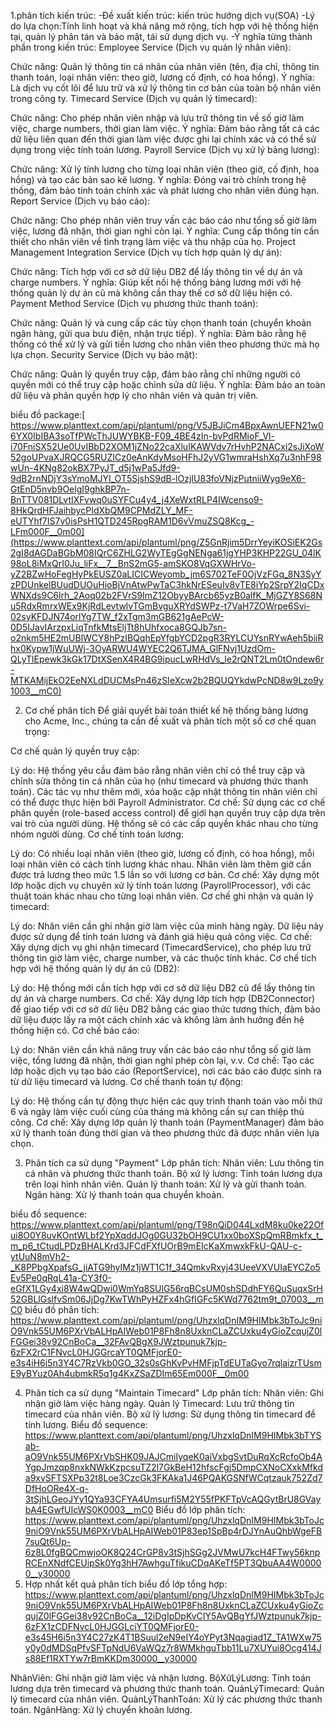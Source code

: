 1.phân tích kiến trúc:
-Đề xuất kiến trúc: kiến trúc hướng dịch vụ(SOA)
-Lý do lựa chọn:Tính linh hoạt và khả năng mở rộng, tích hợp với hệ thống hiện tại, quản lý phân tán và bảo mật, tái sử dụng dịch vụ.
-Ý nghĩa từng thành phần trong kiến trúc:
Employee Service (Dịch vụ quản lý nhân viên):

Chức năng: Quản lý thông tin cá nhân của nhân viên (tên, địa chỉ, thông tin thanh toán, loại nhân viên: theo giờ, lương cố định, có hoa hồng).
Ý nghĩa: Là dịch vụ cốt lõi để lưu trữ và xử lý thông tin cơ bản của toàn bộ nhân viên trong công ty.
Timecard Service (Dịch vụ quản lý timecard):

Chức năng: Cho phép nhân viên nhập và lưu trữ thông tin về số giờ làm việc, charge numbers, thời gian làm việc.
Ý nghĩa: Đảm bảo rằng tất cả các dữ liệu liên quan đến thời gian làm việc được ghi lại chính xác và có thể sử dụng trong việc tính toán lương.
Payroll Service (Dịch vụ xử lý bảng lương):

Chức năng: Xử lý tính lương cho từng loại nhân viên (theo giờ, cố định, hoa hồng) và tạo các bản sao kê lương.
Ý nghĩa: Đóng vai trò chính trong hệ thống, đảm bảo tính toán chính xác và phát lương cho nhân viên đúng hạn.
Report Service (Dịch vụ báo cáo):

Chức năng: Cho phép nhân viên truy vấn các báo cáo như tổng số giờ làm việc, lương đã nhận, thời gian nghỉ còn lại.
Ý nghĩa: Cung cấp thông tin cần thiết cho nhân viên về tình trạng làm việc và thu nhập của họ.
Project Management Integration Service (Dịch vụ tích hợp quản lý dự án):

Chức năng: Tích hợp với cơ sở dữ liệu DB2 để lấy thông tin về dự án và charge numbers.
Ý nghĩa: Giúp kết nối hệ thống bảng lương mới với hệ thống quản lý dự án cũ mà không cần thay thế cơ sở dữ liệu hiện có.
Payment Method Service (Dịch vụ phương thức thanh toán):

Chức năng: Quản lý và cung cấp các tùy chọn thanh toán (chuyển khoản ngân hàng, gửi qua bưu điện, nhận trực tiếp).
Ý nghĩa: Đảm bảo rằng hệ thống có thể xử lý và gửi tiền lương cho nhân viên theo phương thức mà họ lựa chọn.
Security Service (Dịch vụ bảo mật):

Chức năng: Quản lý quyền truy cập, đảm bảo rằng chỉ những người có quyền mới có thể truy cập hoặc chỉnh sửa dữ liệu.
Ý nghĩa: Đảm bảo an toàn dữ liệu và phân quyền hợp lý cho nhân viên và quản trị viên.

biểu đồ package:[ https://www.planttext.com/api/plantuml/png/V5JBJiCm4BpxAwnUEFN21w06YX0IbIBA3soTfPWcThJUWYBKB-F09_4BE4zIn-bvPdRMioF_Vl-i70FniSX52Ue0UvIBbD2XOM1jZNo22caXluIKAWVdv7rHvhP2NACxi2sJiXoW52goUPvaXJRQCG5RUZICz0eAnKdyMsoHFhJ2yVG1wmraHshXq7u3nhF98wUn-4KNg82okBX7PyJT_d5j1wPa5Jfd9-9dB2rnNDjY3sYmoMJYI_OT5SjshS9dB-lOzjIU83foVNjzPutniiWyg9eX6-GtEnD5nvb9OelgI9ghkBP7n-BnTTV081DLvtIXFvwq0uSYFCu4y4_j4XeWxtRLP4IWcenso9-8HkQrdHFJaihbycPIdXbQM9CPMdZLY_MF-eUTYhf7IS7v0isPsH1QTD245RpgRAM1D6vVmuZSQ8Kcg_-LFm000F__0m00](https://www.planttext.com/api/plantuml/png/Z5GnRjim5DrrYeyiKOSiEK2Gs2gI8dAGDaBGbM08IQrC6ZHLG2WyTEgGgNENga61jgYHP3KHP22GU_04lK98oL8iMxQrI0Ju_liFx__7__BnS2mG5-amSKO8VqGXWHrVo-yZ2BZwHoFegHyPkEUSZ0aLICICWeyomb_jm6S702TeF0OjVzFGq_8N3SyYzPDUnkelBUudDUOuHioBjVnAtwPwTaC3hkNrESeuIv8vTE8iYp2SrpY2IqCDxWNXds9C6lrh_2Aoq02b2FVrS9ImZ12ObyyBArcb65yzB0alfK_MjGZY8S68Nu5RdxRmrxWEx9KjRdLevtwlvTGmBvguXRYdSWPz-t7VaH7ZOWrpe6Svi-02syKFDJN74orlYg7TW_f2xTgm3mGB621gAePcW-0D5IJavIArzpxLiqTnfkMtsEljTt8hUhfxoca8GQJb7sn-o2nkm5HE2mUBlWCY8hPzIBQqhEpYfgbYCD2pgR3RYLCUYsnRYwAeh5biiRhx0Kypw1jWuUWj-3OyARWU4WYEC2Q6TJMA_GlFNvj1UzdOm-QLyTlEpewk3kGk17DtXSenX4R4BG9ipucLwRHdVs_le2rQNT2Lm0tOndew6r-MTKAMijEkO2EeNXLdDUCMsPn46zSIeXcw2b2BQUQYkdwPcND8w9Lzo9y1003__mC0)

2. Cơ chế phân tích
Để giải quyết bài toán thiết kế hệ thống bảng lương cho Acme, Inc., chúng ta cần đề xuất và phân tích một số cơ chế quan trọng:

Cơ chế quản lý quyền truy cập:

Lý do: Hệ thống yêu cầu đảm bảo rằng nhân viên chỉ có thể truy cập và chỉnh sửa thông tin cá nhân của họ (như timecard và phương thức thanh toán). Các tác vụ như thêm mới, xóa hoặc cập nhật thông tin nhân viên chỉ có thể được thực hiện bởi Payroll Administrator.
Cơ chế: Sử dụng các cơ chế phân quyền (role-based access control) để giới hạn quyền truy cập dựa trên vai trò của người dùng. Hệ thống sẽ có các cấp quyền khác nhau cho từng nhóm người dùng.
Cơ chế tính toán lương:

Lý do: Có nhiều loại nhân viên (theo giờ, lương cố định, có hoa hồng), mỗi loại nhân viên có cách tính lương khác nhau. Nhân viên làm thêm giờ cần được trả lương theo mức 1.5 lần so với lương cơ bản.
Cơ chế: Xây dựng một lớp hoặc dịch vụ chuyên xử lý tính toán lương (PayrollProcessor), với các thuật toán khác nhau cho từng loại nhân viên.
Cơ chế ghi nhận và quản lý timecard:

Lý do: Nhân viên cần ghi nhận giờ làm việc của mình hàng ngày. Dữ liệu này được sử dụng để tính toán lương và đánh giá hiệu quả công việc.
Cơ chế: Xây dựng dịch vụ ghi nhận timecard (TimecardService), cho phép lưu trữ thông tin giờ làm việc, charge number, và các thuộc tính khác.
Cơ chế tích hợp với hệ thống quản lý dự án cũ (DB2):

Lý do: Hệ thống mới cần tích hợp với cơ sở dữ liệu DB2 cũ để lấy thông tin dự án và charge numbers.
Cơ chế: Xây dựng lớp tích hợp (DB2Connector) để giao tiếp với cơ sở dữ liệu DB2 bằng các giao thức tương thích, đảm bảo dữ liệu được lấy ra một cách chính xác và không làm ảnh hưởng đến hệ thống hiện có.
Cơ chế báo cáo:

Lý do: Nhân viên cần khả năng truy vấn các báo cáo như tổng số giờ làm việc, tổng lương đã nhận, thời gian nghỉ phép còn lại, v.v.
Cơ chế: Tạo các lớp hoặc dịch vụ tạo báo cáo (ReportService), nơi các báo cáo được sinh ra từ dữ liệu timecard và lương.
Cơ chế thanh toán tự động:

Lý do: Hệ thống cần tự động thực hiện các quy trình thanh toán vào mỗi thứ 6 và ngày làm việc cuối cùng của tháng mà không cần sự can thiệp thủ công.
Cơ chế: Xây dựng lớp quản lý thanh toán (PaymentManager) đảm bảo xử lý thanh toán đúng thời gian và theo phương thức đã được nhân viên lựa chọn.

3. Phân tích ca sử dụng "Payment"
Lớp phân tích:
Nhân viên: Lưu thông tin cá nhân và phương thức thanh toán.
Bộ xử lý lương: Tính toán lương dựa trên loại hình nhân viên.
Quản lý thanh toán: Xử lý và gửi thanh toán.
Ngân hàng: Xử lý thanh toán qua chuyển khoản.

biểu đồ sequence:
https://www.planttext.com/api/plantuml/png/T98nQiD044LxdM8ku0ke22Ofui8O0Y8uvKOntWLbf2YpXqddJOg0GU32bOH9CU1xx0boXSpQmRBmkfx_t_m_p6_tCtudLPDzBHALKrd3JFCdFXfUOrB9mEIcKaXmwxkFkU-QAU-c-ytUuN8mVh2-_K8PPbgXpafsG_jiATG9hyIMz1jWT1C1f_34QmkvRxyj43UeeVXVUIaEYCZo5Ev5Pe0qRqL41a-CY3f0-eGfX1LGy4xi8W4wQDwi0WmYq8SUlG56rqBCsUM0shSDdhFY6QuSuqxSrH52GBLlGslfvSm06JjDg7KwTWhPyHZFx4hGfIGFc5KWd7762tm9t_07003__mC0
biểu đồ phân tích:
https://www.planttext.com/api/plantuml/png/UhzxlqDnIM9HIMbk3bToJc9niO9Vnk55UM6PXrVbALHpAIWeb01P8Fh8n8UxknCLaZCUxku4yGioZcqujZ0lFGGei38v92CnBoCa__32FAvQBgX9JWztpunuk7kjp-6zFX2rC1FNvcL0HJGGrcaYT0QMFjorE0-e3s4iH6i5n3Y4C7RzVkb0GO_32s0sGhKvPvHMFjpTdEUTaGyo7rqlaizrTUsmE9yBYuz0Ah4ubmkR5q1g4KxZSaZDIm65Em000F__0m00

4. Phân tích ca sử dụng "Maintain Timecard"
Lớp phân tích:
Nhân viên: Ghi nhận giờ làm việc hàng ngày.
Quản lý Timecard: Lưu trữ thông tin timecard của nhân viên.
Bộ xử lý lương: Sử dụng thông tin timecard để tính lương.
Biểu đồ sequence:
https://www.planttext.com/api/plantuml/png/UhzxlqDnIM9HIMbk3bTYSab-aO9Vnk55UM6PXrVbSHK09JAJCmiIyqeK0aiVxbgSvtDuRqXcRcfoOb4AYgpJmzqp8nxkNWkKzpcsuTZ2l7GkBeH12hfscFgj5DmpCXNoCXxkMfkda9xvSFTSXPp32t8Loe3CzcGk3FKAka1J46PQAKGSNfWCqtzauk752Zd7DfHoORe4X-q-3tSjhLGeoJYy1QYa93CFYA4Umsurfi5M2Y55fPKFTpVcAQGytBrU8GVaybA4EGwfUIcWS0K0003__mC0
Biểu đồ lớp phân tích:
https://www.planttext.com/api/plantuml/png/UhzxlqDnIM9HIMbk3bToJc9niO9Vnk55UM6PXrVbALHpAIWeb01P83ep1SpBp4rDJYnAuQhbWgeFB7suQt6Up-6z8L0fgBQCmwjoOK8Q24CrGP8v3tSjhSGg2JVMwU7kcH4FTwy56knpRCEnXNdfCEUipSk0Yg3hH7AwhguTfikuCDqAKeTf5PT3QbuAA4W00000__y30000
5. Hợp nhất kết quả phân tích
   biểu đồ lớp tổng hợp:
https://www.planttext.com/api/plantuml/png/UhzxlqDnIM9HIMbk3bToJc9niO9Vnk55UM6PXrVbALHpAIWeb01P8Fh8n8UxknCLaZCUxku4yGioZcqujZ0lFGGei38v92CnBoCa__12iDgIpDpKvCIY5AvQBgYfJWztpunuk7kjp-6zFX1zCDFNvcL0HJGGLciYT0QMFjorE0-e3s45H6i5n3Y4C27zK4T1BSuul2eN9eIY4oYPyt3Nqagiad1Z_TA1WXw75y0y0dMDSqPfvSFTpNdU6VaWQz7r8WMkhguTbb11Lu7XUYui8Ocg414Js88Ef1RXTYw7rBmKKDm30000__y30000

NhânViên: Ghi nhận giờ làm việc và nhận lương.
BộXửLýLương: Tính toán lương dựa trên timecard và phương thức thanh toán.
QuảnLýTimecard: Quản lý timecard của nhân viên.
QuảnLýThanhToán: Xử lý các phương thức thanh toán.
NgânHàng: Xử lý chuyển khoản lương.
